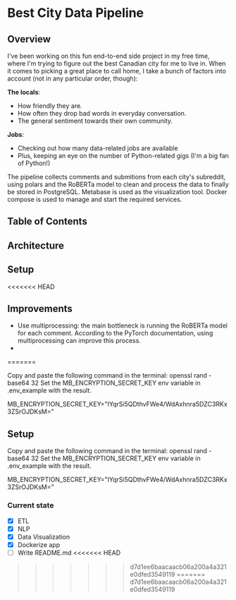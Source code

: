 # Best City Data Pipeline
## Overview
I've been working on this fun end-to-end side project in my free time, where I'm trying to figure out the best Canadian city for me to live in. When it comes to picking a great place to call home, I take a bunch of factors into account (not in any particular order, though):

**The locals**:

* How friendly they are.
* How often they drop bad words in everyday conversation.
* The general sentiment towards their own community.

**Jobs**:

* Checking out how many data-related jobs are available
* Plus, keeping an eye on the number of Python-related gigs (I'm a big fan of Python!)

The pipeline collects comments and submitions from each city's subreddit, using polars and the RoBERTa model to clean and process the data to finally be stored in PostgreSQL. Metabase is used as the visualization tool. Docker compose is used to manage and start the required services.
## Table of Contents
## Architecture

## Setup
<<<<<<< HEAD
## Improvements

- Use multiprocessing: the main bottleneck is running the RoBERTa model for each comment. According to the PyTorch documentation, using multiprocessing can improve this process.
- 
=======

Copy and paste the following command in the terminal:
openssl rand -base64 32
Set the MB_ENCRYPTION_SECRET_KEY env variable in .env_example with the result.

MB_ENCRYPTION_SECRET_KEY="IYqrSi5QDthvFWe4/WdAxhnra5DZC3RKx3ZSrOJDKsM="

## Setup

Copy and paste the following command in the terminal:
openssl rand -base64 32
Set the MB_ENCRYPTION_SECRET_KEY env variable in .env_example with the result.

MB_ENCRYPTION_SECRET_KEY="IYqrSi5QDthvFWe4/WdAxhnra5DZC3RKx3ZSrOJDKsM="

### Current state

- [x] ETL
- [x] NLP
- [x] Data Visualization
- [x] Dockerize app
- [ ] Write README.md
<<<<<<< HEAD
>>>>>>> d7d1ee6baacaacb06a200a4a321e0dfed3549119
=======
>>>>>>> d7d1ee6baacaacb06a200a4a321e0dfed3549119
